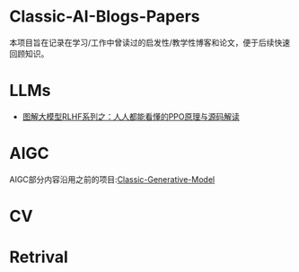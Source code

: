# Classic-AI-Blogs-Papers
本项目旨在记录在学习/工作中曾读过的启发性/教学性博客和论文，便于后续快速回顾知识。

# LLMs
- [图解大模型RLHF系列之：人人都能看懂的PPO原理与源码解读](https://zhuanlan.zhihu.com/p/677607581)

# AIGC
AIGC部分内容沿用之前的项目:[Classic-Generative-Model](https://github.com/liujf69/Classic-Generative-Model)

# CV

# Retrival

